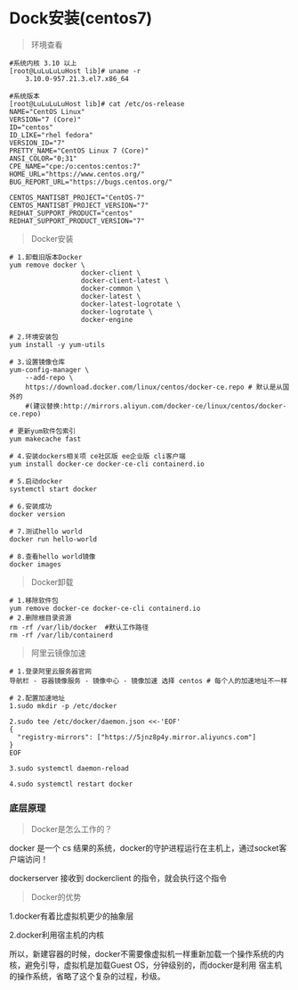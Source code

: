 # Dock安装(centos7)

> 环境查看

```shell
#系统内核 3.10 以上
[root@LuLuLuLuHost lib]# uname -r
	3.10.0-957.21.3.el7.x86_64

```

```shell
#系统版本
[root@LuLuLuLuHost lib]# cat /etc/os-release
NAME="CentOS Linux"
VERSION="7 (Core)"
ID="centos"
ID_LIKE="rhel fedora"
VERSION_ID="7"
PRETTY_NAME="CentOS Linux 7 (Core)"
ANSI_COLOR="0;31"
CPE_NAME="cpe:/o:centos:centos:7"
HOME_URL="https://www.centos.org/"
BUG_REPORT_URL="https://bugs.centos.org/"

CENTOS_MANTISBT_PROJECT="CentOS-7"
CENTOS_MANTISBT_PROJECT_VERSION="7"
REDHAT_SUPPORT_PRODUCT="centos"
REDHAT_SUPPORT_PRODUCT_VERSION="7"

```

> Docker安装

```shell
# 1.卸载旧版本Docker
yum remove docker \
                  docker-client \
                  docker-client-latest \
                  docker-common \
                  docker-latest \
                  docker-latest-logrotate \
                  docker-logrotate \
                  docker-engine
                  
# 2.环境安装包
yum install -y yum-utils

# 3.设置镜像仓库
yum-config-manager \
    --add-repo \
    https://download.docker.com/linux/centos/docker-ce.repo # 默认是从国外的
    #(建议替换:http://mirrors.aliyun.com/docker-ce/linux/centos/docker-ce.repo)
    
# 更新yum软件包索引
yum makecache fast

# 4.安装dockers相关项 ce社区版 ee企业版 cli客户端 
yum install docker-ce docker-ce-cli containerd.io

# 5.启动docker
systemctl start docker

# 6.安装成功
docker version

# 7.测试hello world
docker run hello-world

# 8.查看hello world镜像
docker images
```

> Docker卸载

```shell
# 1.移除软件包
yum remove docker-ce docker-ce-cli containerd.io
# 2.删除根目录资源
rm -rf /var/lib/docker  #默认工作路径
rm -rf /var/lib/containerd
```



> 阿里云镜像加速

```shell
# 1.登录阿里云服务器官网
导航栏 - 容器镜像服务 - 镜像中心 - 镜像加速 选择 centos # 每个人的加速地址不一样
```

```shell
# 2.配置加速地址
1.sudo mkdir -p /etc/docker

2.sudo tee /etc/docker/daemon.json <<-'EOF'
{
  "registry-mirrors": ["https://5jnz8p4y.mirror.aliyuncs.com"]
}
EOF

3.sudo systemctl daemon-reload

4.sudo systemctl restart docker
```



### 底层原理

> Docker是怎么工作的？

docker 是一个 cs 结果的系统，docker的守护进程运行在主机上，通过socket客户端访问！

dockerserver 接收到 dockerclient 的指令，就会执行这个指令

> Docker的优势

1.docker有着比虚拟机更少的抽象层

2.docker利用宿主机的内核

所以，新建容器的时候，docker不需要像虚拟机一样重新加载一个操作系统的内核，避免引导，虚拟机是加载Guest OS，分钟级别的，而docker是利用 宿主机的操作系统，省略了这个复杂的过程，秒级。

